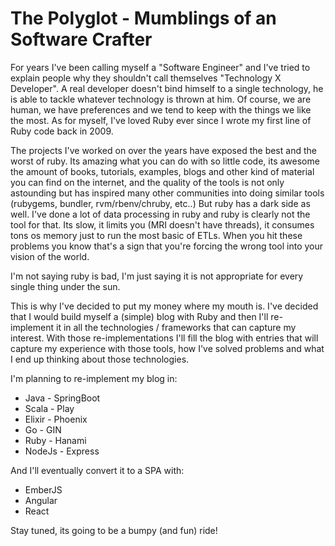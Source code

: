 # The Polyglot - Mumblings of an Software Crafter

For years I've been calling myself a "Software Engineer" and I've tried to explain people why they shouldn't call themselves "Technology X Developer". A real developer doesn't bind himself to a single technology, he is able to tackle whatever technology is thrown at him.
Of course, we are human, we have preferences and we tend to keep with the things we like the most. As for myself, I've loved Ruby ever since I wrote my first line of Ruby code back in 2009.

The projects I've worked on over the years have exposed the best and the worst of ruby. Its amazing what you can do with so little code, its awesome the amount of books, tutorials, examples, blogs and other kind of material you can find on the internet, and the quality of the tools is not only astounding but has inspired many other communities into doing similar tools (rubygems, bundler, rvm/rbenv/chruby, etc..)
But ruby has a dark side as well. I've done a lot of data processing in ruby and ruby is clearly not the tool for that. Its slow, it limits you (MRI doesn't have threads), it consumes tons os memory just to run the most basic of ETLs. When you hit these problems you know that's a sign that you're forcing the wrong tool into your vision of the world.

I'm not saying ruby is bad, I'm just saying it is not appropriate for every single thing under the sun.

This is why I've decided to put my money where my mouth is. I've decided that I would build myself a (simple) blog with Ruby and then I'll re-implement it in all the technologies / frameworks that can capture my interest. With those re-implementations I'll fill the blog with entries that will capture my experience with those tools, how I've solved problems and what I end up thinking about those technologies.

I'm planning to re-implement my blog in:

* Java - SpringBoot
* Scala - Play
* Elixir - Phoenix
* Go - GIN
* Ruby - Hanami
* NodeJs - Express

And I'll eventually convert it to a SPA with:

* EmberJS
* Angular
* React

Stay tuned, its going to be a bumpy (and fun) ride!

